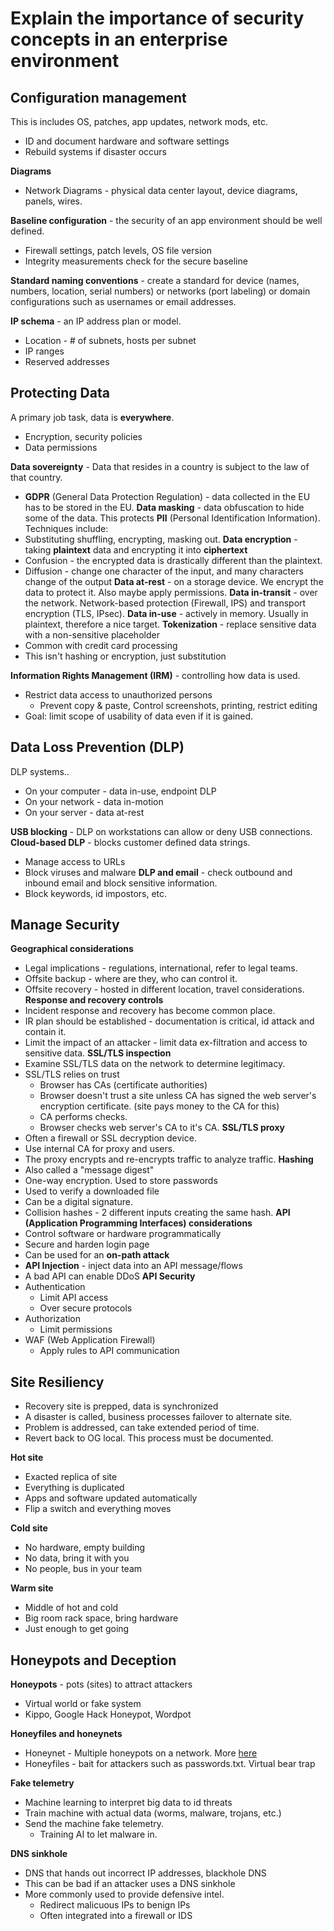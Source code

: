 # Explain the importance of security concepts in an enterprise environment

## Configuration management
This is includes OS, patches, app updates, network mods, etc.
- ID and document hardware and software settings
- Rebuild systems if disaster occurs

**Diagrams**
- Network Diagrams - physical data center layout, device diagrams, panels, wires.

**Baseline configuration** - the security of an app environment should be well defined.
- Firewall settings, patch levels, OS file version
- Integrity measurements check for the secure baseline

**Standard naming conventions** - create a standard for device (names, numbers, location, serial numbers) or networks (port labeling) or domain configurations such as usernames or email addresses.

**IP schema** - an IP address plan or model.
- Location - # of subnets, hosts per subnet
- IP ranges
- Reserved addresses


## Protecting Data
A primary job task, data is **everywhere**. 
- Encryption, security policies
- Data permissions

**Data sovereignty** - Data that resides in a country is subject to the law of that country.
- **GDPR** (General Data Protection Regulation) - data collected in the EU has to be stored in the EU.
**Data masking** - data obfuscation to hide some of the data. This protects **PII** (Personal Identification Information). Techniques include:
- Substituting shuffling, encrypting, masking out.
**Data encryption** - taking **plaintext** data and encrypting it into **ciphertext** 
- Confusion - the encrypted data is drastically different than the plaintext.
- Diffusion - change one character of the input, and many characters change of the output
**Data at-rest** - on a storage device. We encrypt the data to protect it. Also maybe apply permissions.
**Data in-transit** - over the network. Network-based protection (Firewall, IPS) and transport encryption (TLS, IPsec).
**Data in-use** - actively in memory. Usually in plaintext, therefore a nice target.
**Tokenization** - replace sensitive data with a non-sensitive placeholder
- Common with credit card processing
- This isn't hashing or encryption, just substitution

**Information Rights Management (IRM)** - controlling how data is used. 
- Restrict data access to unauthorized persons
	- Prevent copy & paste, Control screenshots, printing, restrict editing
- Goal: limit scope of usability of data even if it is gained.


## Data Loss Prevention (DLP)
DLP systems..
- On your computer - data in-use, endpoint DLP
- On your network - data in-motion
- On your server - data at-rest

**USB blocking** - DLP on workstations can allow or deny USB connections.
**Cloud-based DLP** - blocks customer defined data strings.
- Manage access to URLs
- Block viruses and malware
**DLP and email** - check outbound and inbound email and block sensitive information. 
- Block keywords, id impostors, etc.


## Manage Security
**Geographical considerations** 
- Legal implications - regulations, international, refer to legal teams.
- Offsite backup - where are they, who can control it.
- Offsite recovery - hosted in different location, travel considerations.
**Response and recovery controls** 
- Incident response and recovery has become common place.
- IR plan should be established - documentation is critical, id attack and contain it.
- Limit the impact of an attacker - limit data ex-filtration and access to sensitive data.
**SSL/TLS inspection** 
- Examine SSL/TLS data on the network to determine legitimacy.
- SSL/TLS relies on trust
	- Browser has CAs (certificate authorities) 
	- Browser doesn't trust a site unless CA has signed the web server's encryption certificate. (site pays money to the CA for this)
	- CA performs checks.
	- Browser checks web server's CA to it's CA.
**SSL/TLS proxy**
- Often a firewall or SSL decryption device.
- Use internal CA for proxy and users.
- The proxy encrypts and re-encrypts traffic to analyze traffic.
**Hashing** 
- Also called a "message digest"
- One-way encryption. Used to store passwords
- Used to verify a downloaded file
- Can be a digital signature.
- Collision hashes - 2 different inputs creating the same hash.
**API (Application Programming Interfaces) considerations**
- Control software or hardware programmatically
- Secure and harden login page
- Can be used for an **on-path attack** 
- **API Injection** - inject data into an API message/flows
- A bad API can enable DDoS 
**API Security**
- Authentication
	- Limit API access
	- Over secure protocols
- Authorization
	- Limit permissions
- WAF (Web Application Firewall)
	- Apply rules to API communication


## Site Resiliency
- Recovery site is prepped, data is synchronized
- A disaster is called, business processes failover to alternate site.
- Problem is addressed, can take extended period of time.
- Revert back to OG local. This process must be documented.

**Hot site**
- Exacted replica of site
- Everything is duplicated
- Apps and software updated automatically
- Flip a switch and everything moves

**Cold site** 
- No hardware, empty building
- No data, bring it with you
- No people, bus in your team

**Warm site**
- Middle of hot and cold
- Big room rack space, bring hardware
- Just enough to get going


## Honeypots and Deception
**Honeypots** - pots (sites) to attract attackers
- Virtual world or fake system
- Kippo, Google Hack Honeypot, Wordpot

**Honeyfiles and honeynets**
- Honeynet - Multiple honeypots on a network. More [here](https://projecthoneypot.org)
- Honeyfiles - bait for attackers such as passwords.txt. Virtual bear trap

**Fake telemetry** 
- Machine learning to interpret big data to id threats
- Train machine with actual data (worms, malware, trojans, etc.)
- Send the machine fake telemetry.
	- Training AI to let malware in.

**DNS sinkhole** 
- DNS that hands out incorrect IP addresses, blackhole DNS
- This can be bad if an attacker uses a DNS sinkhole
- More commonly used to provide defensive intel. 
	- Redirect malicuous IPs to benign IPs
	- Often integrated into a firewall or IDS



